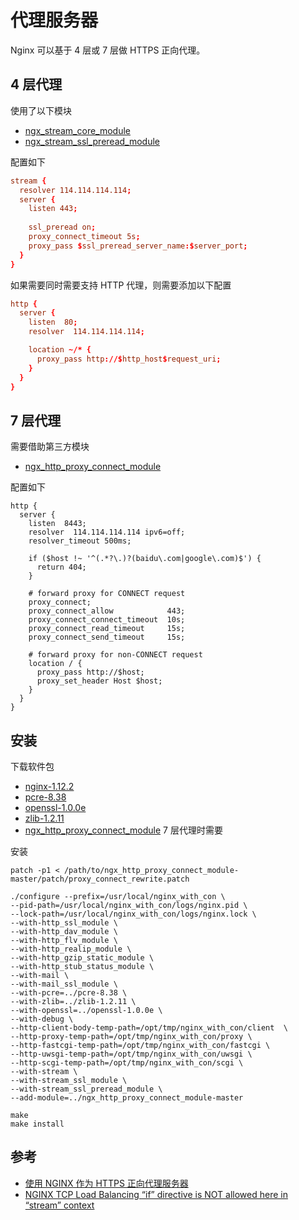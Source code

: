 # 代理服务器

Nginx 可以基于 4 层或 7 层做 HTTPS 正向代理。

## 4 层代理

使用了以下模块

- [ngx_stream_core_module](http://nginx.org/en/docs/stream/ngx_stream_core_module.html)
- [ngx_stream_ssl_preread_module](http://nginx.org/en/docs/stream/ngx_stream_ssl_preread_module.html)

配置如下

```nginx.conf
stream {
  resolver 114.114.114.114;
  server {
    listen 443;
    
    ssl_preread on;
    proxy_connect_timeout 5s;
    proxy_pass $ssl_preread_server_name:$server_port;
  }
}
```

如果需要同时需要支持 HTTP 代理，则需要添加以下配置

```nginx.conf
http {
  server {
    listen  80;
    resolver  114.114.114.114;

    location ~/* {
      proxy_pass http://$http_host$request_uri;
    }
  }
}
```

## 7 层代理

需要借助第三方模块

- [ngx_http_proxy_connect_module](https://github.com/chobits/ngx_http_proxy_connect_module)

配置如下

```
http {
  server {
    listen  8443;
    resolver  114.114.114.114 ipv6=off;
    resolver_timeout 500ms;

    if ($host !~ '^(.*?\.)?(baidu\.com|google\.com)$') {
      return 404;
    }

    # forward proxy for CONNECT request
    proxy_connect;
    proxy_connect_allow            443;
    proxy_connect_connect_timeout  10s;
    proxy_connect_read_timeout     15s;
    proxy_connect_send_timeout     15s;

    # forward proxy for non-CONNECT request
    location / {
      proxy_pass http://$host;
      proxy_set_header Host $host;
    }
  }
}
```

## 安装

下载软件包

- [nginx-1.12.2](http://nginx.org/en/download.html)
- [pcre-8.38](https://ftp.pcre.org/pub/pcre/)
- [openssl-1.0.0e](https://ftp.openssl.org/source/old/1.0.0/)
- [zlib-1.2.11](https://zlib.net/)
- [ngx_http_proxy_connect_module](https://github.com/chobits/ngx_http_proxy_connect_module) 7 层代理时需要

安装

```
patch -p1 < /path/to/ngx_http_proxy_connect_module-master/patch/proxy_connect_rewrite.patch

./configure --prefix=/usr/local/nginx_with_con \
--pid-path=/usr/local/nginx_with_con/logs/nginx.pid \
--lock-path=/usr/local/nginx_with_con/logs/nginx.lock \
--with-http_ssl_module \
--with-http_dav_module \
--with-http_flv_module \
--with-http_realip_module \
--with-http_gzip_static_module \
--with-http_stub_status_module \
--with-mail \
--with-mail_ssl_module \
--with-pcre=../pcre-8.38 \
--with-zlib=../zlib-1.2.11 \
--with-openssl=../openssl-1.0.0e \
--with-debug \
--http-client-body-temp-path=/opt/tmp/nginx_with_con/client  \
--http-proxy-temp-path=/opt/tmp/nginx_with_con/proxy \
--http-fastcgi-temp-path=/opt/tmp/nginx_with_con/fastcgi \
--http-uwsgi-temp-path=/opt/tmp/nginx_with_con/uwsgi \
--http-scgi-temp-path=/opt/tmp/nginx_with_con/scgi \
--with-stream \
--with-stream_ssl_module \
--with-stream_ssl_preread_module \
--add-module=../ngx_http_proxy_connect_module-master

make
make install
```

## 参考

- [使用 NGINX 作为 HTTPS 正向代理服务器](https://www.infoq.cn/article/TaUjWGLN6D_6Qls6yj6S)
- [NGINX TCP Load Balancing “if” directive is NOT allowed here in “stream” context](https://serverfault.com/questions/886997/nginx-tcp-load-balancing-if-directive-is-not-allowed-here-in-stream-context)

